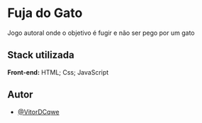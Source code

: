
# Fuja do Gato

Jogo autoral onde o objetivo é fugir e não ser pego por um gato

## Stack utilizada

**Front-end:** HTML; Css; JavaScript
## Autor

- [@VitorDCqwe](https://github.com/VitorDCqwe)

